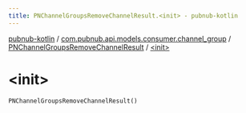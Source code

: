```yaml
---
title: PNChannelGroupsRemoveChannelResult.<init> - pubnub-kotlin
---
```


[pubnub-kotlin](../../index.html) / [com.pubnub.api.models.consumer.channel_group](../index.html) / [PNChannelGroupsRemoveChannelResult](index.html) / [&lt;init&gt;](./-init-.html)

# &lt;init&gt;

`PNChannelGroupsRemoveChannelResult()`